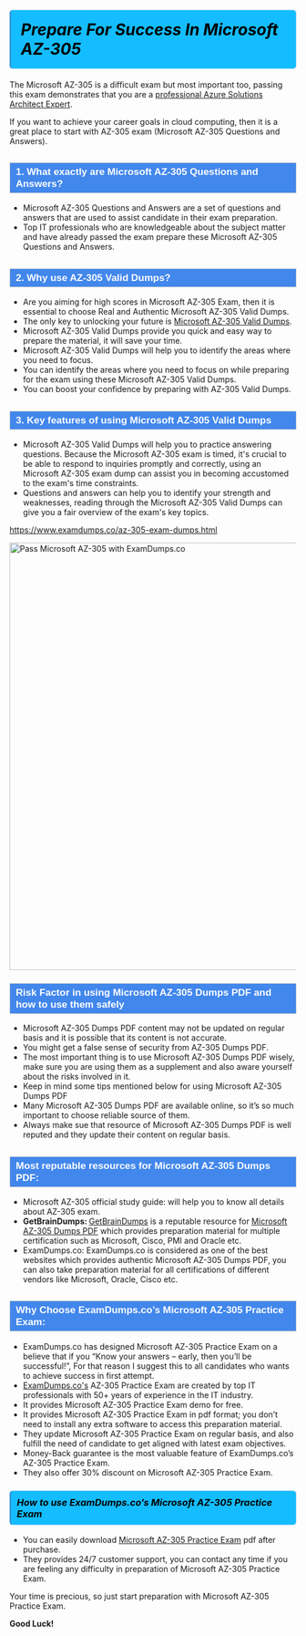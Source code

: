 <h1>                <strong><span style="display: block; color: #000000; background: #14BDFF; border: 0.5px solid #AED6F1; border-left: 3px solid #3498DB; padding: .6em; border-radius: 6px;">                     <em>Prepare For Success In Microsoft AZ-305</em>                </span></strong>            </h1>                                    <p>The Microsoft AZ-305 is a difficult exam but most important too, passing this exam demonstrates that you are a <a href="https://www.examdumps.co/azure-solutions-architect-exam-dumps.html">professional Azure Solutions Architect Expert</a>.</p>                        <p>If you want to achieve your career goals in cloud computing, then it is a great place to start with AZ-305 exam (Microsoft AZ-305 <span class="exam_variation">Questions and Answers</span>).</p>                        <h2 style="background: #4287ec; border: 1px solid #cccccc; padding: 5px 10px;">                <span style="color: #ffffff;">                    <span style="font-size: 11pt;">                        <span style="line-height: normal;">                            <span style="font-family: Calibri,sans-serif;">                                <strong>                                    <span style="font-size: 13.0pt;">1. What exactly are Microsoft AZ-305 <span class="exam_variation">Questions and Answers</span>?</span>                                </strong>                            </span>                        </span>                    </span>                </span>            </h2>                        <ul>                <li>Microsoft AZ-305 <span class="exam_variation">Questions and Answers</span> are a set of questions and answers that are used to assist candidate in their exam preparation.</li>                <li>Top IT professionals who are knowledgeable about the subject matter and have already passed the exam prepare these Microsoft AZ-305 <span class="exam_variation">Questions and Answers</span>.</li>            </ul>                        <h2 style="background: #4287ec; border: 1px solid #cccccc; padding: 5px 10px;">                <span style="color: #ffffff;">                    <span style="font-size: 11pt;">                        <span style="line-height: normal;">                            <span style="font-family: Calibri,sans-serif;">                                <strong>                                    <span style="font-size: 13.0pt;">2. Why use AZ-305 <span class="exam_variation2">Valid Dumps</span>?</span>                                </strong>                            </span>                        </span>                    </span>                </span>            </h2>                        <ul>                <li>Are you aiming for high scores in Microsoft AZ-305 Exam, then it is essential to choose Real and Authentic Microsoft AZ-305 <span class="exam_variation2">Valid Dumps</span>. </li>                <li>The only key to unlocking your future is <a href="https://www.examdumps.co/az-305-exam-dumps.html">Microsoft AZ-305 <span class="exam_variation2">Valid Dumps</span></a>.</li>                <li>Microsoft AZ-305 <span class="exam_variation2">Valid Dumps</span> provide you quick and easy way to prepare the material, it will save your time. </li>                <li>Microsoft AZ-305 <span class="exam_variation2">Valid Dumps</span> will help you to identify the areas where you need to focus.</li>                <li>You can identify the areas where you need to focus on while preparing for the exam using these Microsoft AZ-305 <span class="exam_variation2">Valid Dumps</span>.</li>                <li>You can boost your confidence by preparing with AZ-305 <span class="exam_variation2">Valid Dumps</span>.</li>            </ul>                        <h2 style="background: #4287ec; border: 1px solid #cccccc; padding: 5px 10px;">                <span style="color: #ffffff;">                    <span style="font-size: 11pt;">                        <span style="line-height: normal;">                            <span style="font-family: Calibri,sans-serif;">                                <strong>                                    <span style="font-size: 13.0pt;">3. Key features of using Microsoft AZ-305 <span class="exam_variation2">Valid Dumps</span></span>                                </strong>                            </span>                        </span>                    </span>                </span>            </h2>                        <ul>                <li>Microsoft AZ-305 <span class="exam_variation2">Valid Dumps</span> will help you to practice answering questions. Because the Microsoft AZ-305 exam is timed, it's crucial to be able to                 respond to inquiries promptly and correctly, using an Microsoft AZ-305 exam dump                 can assist you in becoming accustomed to the exam's time constraints.</li>                <li>Questions and answers can help you to identify your strength and weaknesses, reading through the Microsoft AZ-305 <span class="exam_variation2">Valid Dumps</span>                 can give you a fair overview of the exam's key topics.</li>            </ul>                        <p><a href="https://www.examdumps.co/az-305-exam-dumps.html">https://www.examdumps.co/az-305-exam-dumps.html</a></p>                        <p><a href="https://www.examdumps.co/"><img src="https://www.examdumps.co//images/banners/big-sale-20-percent-discount-offer-examdumps.jpg" class="postImage" alt="Pass Microsoft AZ-305 with ExamDumps.co" width="750"></a></p>                                        <h3 style="background: #4287ec; border: 1px solid #cccccc; padding: 5px 10px;">                <span style="color: #ffffff;">                    <span style="font-size: 11pt;">                        <span style="line-height: normal;">                            <span style="font-family: Calibri,sans-serif;">                                <strong>                                    <span style="font-size: 13.0pt;">Risk Factor in using Microsoft AZ-305 <span class="exam_variation3">Dumps PDF</span> and how to use them safely</span>                                </strong>                            </span>                        </span>                    </span>                </span>            </h3>                        <ul>                <li>Microsoft AZ-305 <span class="exam_variation3">Dumps PDF</span> content may not be updated on regular basis and it is possible that its content is not accurate.</li>                <li>You might get a false sense of security from AZ-305 <span class="exam_variation3">Dumps PDF</span>.</li>                <li>The most important thing is to use Microsoft AZ-305 <span class="exam_variation3">Dumps PDF</span> wisely, make sure you are using them as a supplement and also aware yourself about the risks involved in it.</li>                <li>Keep in mind some tips mentioned below for using Microsoft AZ-305 <span class="exam_variation3">Dumps PDF</span></li>                <li>Many Microsoft AZ-305 <span class="exam_variation3">Dumps PDF</span> are available online, so it’s so much important to choose reliable source of them.</li>                <li>Always make sue that resource of Microsoft AZ-305 <span class="exam_variation3">Dumps PDF</span> is well reputed and they update their content on regular basis.</li>            </ul>                                    <h2 style="background: #4287ec; border: 1px solid #cccccc; padding: 5px 10px;">                <span style="color: #ffffff;">                    <span style="font-size: 11pt;">                        <span style="line-height: normal;">                            <span style="font-family: Calibri,sans-serif;">                                <strong>                                    <span style="font-size: 13.0pt;">Most reputable resources for Microsoft AZ-305 <span class="exam_variation3">Dumps PDF</span>:</span>                                </strong>                            </span>                        </span>                    </span>                </span>            </h2>                        <ul>                <li>Microsoft AZ-305 official study guide: will help you to know all details about AZ-305 exam.</li>                <li><strong>GetBrainDumps: </strong> <a href="https://www.getbraindumps.com/">GetBrainDumps</a> is a reputable resource for <a href="https://www.examdumps.co/microsoft-exam-dumps.html">Microsoft AZ-305 <span class="exam_variation3">Dumps PDF</span></a> which provides preparation material for                 multiple certification such as Microsoft, Cisco, PMI and Oracle etc.</li>                <li>ExamDumps.co: ExamDumps.co is considered as one of the best websites which provides authentic Microsoft AZ-305 <span class="exam_variation3">Dumps PDF</span>, you can also                 take preparation material for all certifications of different vendors like Microsoft, Oracle, Cisco etc.</li>            </ul>                        <h2 style="background: #4287ec; border: 1px solid #cccccc; padding: 5px 10px;">                <span style="color: #ffffff;">                    <span style="font-size: 11pt;">                        <span style="line-height: normal;">                            <span style="font-family: Calibri,sans-serif;">                                <strong>                                    <span style="font-size: 13.0pt;">Why Choose ExamDumps.co’s Microsoft AZ-305 <span class="exam_variation4">Practice Exam</span>:</span>                                </strong>                            </span>                        </span>                    </span>                </span>            </h2>                        <ul>                <li>ExamDumps.co has designed Microsoft AZ-305 <span class="exam_variation4">Practice Exam</span> on a believe that if you “Know your answers – early, then you’ll be successful!”, For that reason I suggest this to all candidates who wants to achieve success in first attempt.</li>                <li><a href="https://www.examdumps.co/">ExamDumps.co's</a> AZ-305 <span class="exam_variation4">Practice Exam</span> are created by top IT professionals with 50+ years of experience in the IT industry.</li>                <li>It provides Microsoft AZ-305 <span class="exam_variation4">Practice Exam</span> demo for free. </li>                <li>It provides Microsoft AZ-305 <span class="exam_variation4">Practice Exam</span> in pdf format; you don’t need to install any extra software to access this preparation material.</li>                <li>They update Microsoft AZ-305 <span class="exam_variation4">Practice Exam</span> on regular basis, and also fulfill the need of candidate to get aligned with latest exam objectives.</li>                <li>Money-Back guarantee is the most valuable feature of ExamDumps.co’s AZ-305 <span class="exam_variation4">Practice Exam</span>. </li>                <li>They also offer 30% discount on Microsoft AZ-305 <span class="exam_variation4">Practice Exam</span>.</li>            </ul>                        <h3>                <strong>                    <span style="display: block; color: #000000; background: #14BDFF; border: 0.5px solid #AED6F1; border-left: 3px solid #3498DB; padding: .6em; border-radius: 6px;">                        <em>How to use ExamDumps.co’s Microsoft AZ-305 <span class="exam_variation4">Practice Exam</span></em>                    </span>                </strong>            </h3>                        <ul>                <li>You can easily download <a href="https://www.examdumps.co/az-305-exam-dumps.html">Microsoft AZ-305 <span class="exam_variation4">Practice Exam</span></a> pdf after purchase.</li>                <li>They provides 24/7 customer support, you can contact any time if you are feeling any difficulty in preparation of Microsoft AZ-305 <span class="exam_variation4">Practice Exam</span>.</li>            </ul>                        <p>Your time is precious, so just start preparation with Microsoft AZ-305 <span class="exam_variation4">Practice Exam</span>. </p>            <p><strong>Good Luck!</strong></p>        
